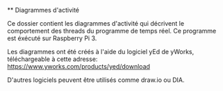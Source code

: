 ** Diagrammes d'activité

Ce dossier contient les diagrammes d'activité qui décrivent le comportement des threads du programme de temps réel. Ce programme est éxécuté sur Raspberry Pi 3.

Les diagrammes ont été créés à l'aide du logiciel yEd de yWorks, téléchargeable à cette adresse:
https://www.yworks.com/products/yed/download

D'autres logiciels peuvent être utilisés comme draw.io ou DIA.
